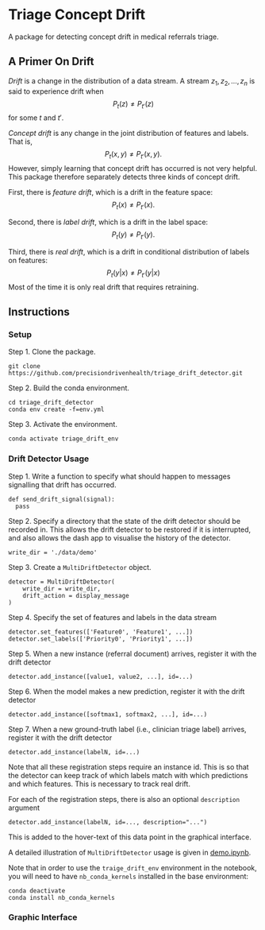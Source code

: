# Triage Concept Drift

A package for detecting concept drift in medical referrals triage.

## A Primer On Drift

*Drift* is a change in the distribution of a data stream. A stream $z_1,z_2,\dots,z_n$ is said to experience drift when
$$
P_t(z) \ne P_{t'}(z)
$$
for some $t$ and $t'$.

*Concept drift* is any change in the joint distribution of features and labels. That is,
$$
P_t(x,y) \ne P_{t'}(x,y).
$$
However, simply learning that concept drift has occurred is not very helpful.
This package therefore separately detects three kinds of concept drift.

First, there is *feature drift*, which is a drift in the feature space:
$$
P_t(x) \ne P_{t'}(x).
$$

Second, there is *label drift*, which is a drift in the label space:
$$
P_t(y) \ne P_{t'}(y).
$$

Third, there is *real drift*, which is a drift in conditional distribution of labels on features:
$$
P_t(y|x) \ne P_{t'}(y|x)
$$
Most of the time it is only real drift that requires retraining.

## Instructions

### Setup

Step 1. Clone the package.
```
git clone https://github.com/precisiondrivenhealth/triage_drift_detector.git
```

Step 2. Build the conda environment.
```
cd triage_drift_detector
conda env create -f=env.yml
```

Step 3. Activate the environment.
```
conda activate triage_drift_env
```

### Drift Detector Usage

Step 1. Write a function to specify what should happen to messages signalling that drift has occurred.
```
def send_drift_signal(signal):
  pass
```

Step 2. Specify a directory that the state of the drift detector should be recorded in.
This allows the drift detector to be restored if it is interrupted, and also allows the dash app to visualise the history of the detector.
```
write_dir = './data/demo'
```

Step 3. Create a `MultiDriftDetector` object.
```
detector = MultiDriftDetector(
    write_dir = write_dir,
    drift_action = display_message
)
```

Step 4. Specify the set of features and labels in the data stream
```
detector.set_features(['Feature0', 'Feature1', ...])
detector.set_labels(['Priority0', 'Priority1', ...])
```

Step 5. When a new instance (referral document) arrives, register it with the drift detector
```
detector.add_instance([value1, value2, ...], id=...)
```

Step 6. When the model makes a new prediction, register it with the drift detector
```
detector.add_instance([softmax1, softmax2, ...], id=...)
```

Step 7. When a new ground-truth label (i.e., clinician triage label) arrives, register it with the drift detector
```
detector.add_instance(labelN, id=...)
```

Note that all these registration steps require an instance id.
This is so that the detector can keep track of which labels match with which predictions and which features.
This is necessary to track real drift.

For each of the registration steps, there is also an optional `description` argument
```
detector.add_instance(labelN, id=..., description="...")
```
This is added to the hover-text of this data point in the graphical interface.

A detailed illustration of `MultiDriftDetector` usage is given in [demo.ipynb](demo.ipynb).

Note that in order to use the `traige_drift_env` environment in the notebook, you will need to have `nb_conda_kernels` installed in the base environment:
```
conda deactivate
conda install nb_conda_kernels
```

### Graphic Interface


<!--

## The Contents of this Repo



### MediTornado

A fork of the Tornado framework with the following additions:
 * An implementation of the CDDM algorithm
 * Data stream generators for medical data based on the MIMIC-III dataset
Note that this is a git [submodule](https://git-scm.com/book/en/v2/Git-Tools-Submodules) with its own repository.

## Conda cheatsheet

This is for my own benefit.

Create an environment with
```conda create --name <envname> python=<version> <optional dependencies>
```
And then remove it with
```
conda remove --name <envname> --all
```
Instal packages with
```
(envname)> conda install <package>
```
or
```
(envname)> pip install <package>
```
See a list of all packages with
```
conda list
```
Update the environment yaml with
```
conda env export > env.yml
```
Restore environment with
```
conda env create -f=env.yml
```
To use a conda environment in jupyter notebooks/labs, first install `nb_conda_kernels` in the base environment
```
(base)$ conda install -c conda-forge nb_conda_kernels
```
Then install `ipykernel` in the target environment
```
$ conda activate cenv
(cenv)$ conda install ipykernel
(cenv)$ conda deactivate
```
-->
